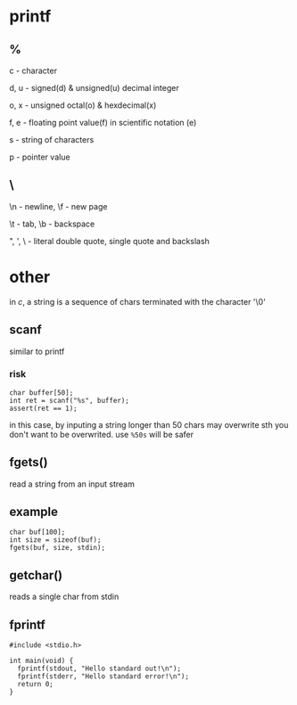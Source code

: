 # printf

## %

c - character

d, u - signed(d) & unsigned(u) decimal integer

o, x - unsigned octal(o) & hexdecimal(x)

f, e - floating point value(f) in scientific notation (e)

s - string of characters

p - pointer value

## \

\n - newline, \f - new page

\t - tab, \b - backspace

\", \', \\ - literal double quote, single quote and backslash

# other

in *c*, a string is a sequence of chars terminated with the character '\0'

## scanf

similar to printf

### risk

```
char buffer[50];
int ret = scanf("%s", buffer);
assert(ret == 1);
```
in this case, by inputing a string longer than 50 chars may overwrite sth you don't want to be overwrited. use `%50s` will be safer

## fgets()

read a string from an input stream

## example

```
char buf[100];
int size = sizeof(buf);
fgets(buf, size, stdin);
```

## getchar()

reads a single char from stdin

## fprintf

```
#include <stdio.h>

int main(void) {
  fprintf(stdout, "Hello standard out!\n");
  fprintf(stderr, "Hello standard error!\n");
  return 0;
}
```
